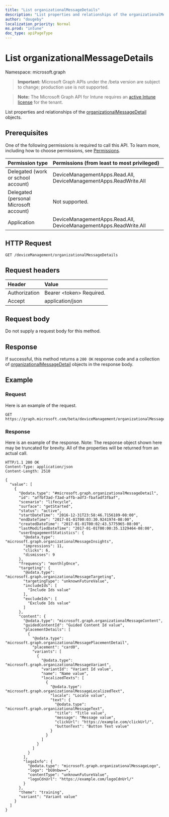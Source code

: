 ```yaml
---
title: "List organizationalMessageDetails"
description: "List properties and relationships of the organizationalMessageDetail objects."
author: "dougeby"
localization_priority: Normal
ms.prod: "intune"
doc_type: apiPageType
---
```


# List organizationalMessageDetails

Namespace: microsoft.graph

> **Important:** Microsoft Graph APIs under the /beta version are subject to change; production use is not supported.

> **Note:** The Microsoft Graph API for Intune requires an [active Intune license](https://go.microsoft.com/fwlink/?linkid=839381) for the tenant.

List properties and relationships of the [organizationalMessageDetail](../resources/intune-partnerintegration-organizationalmessagedetail.md) objects.

## Prerequisites
One of the following permissions is required to call this API. To learn more, including how to choose permissions, see [Permissions](/graph/permissions-reference).

|Permission type|Permissions (from least to most privileged)|
|:---|:---|
|Delegated (work or school account)|DeviceManagementApps.Read.All, DeviceManagementApps.ReadWrite.All|
|Delegated (personal Microsoft account)|Not supported.|
|Application|DeviceManagementApps.Read.All, DeviceManagementApps.ReadWrite.All|

## HTTP Request
<!-- {
  "blockType": "ignored"
}
-->
``` http
GET /deviceManagement/organizationalMessageDetails
```

## Request headers
|Header|Value|
|:---|:---|
|Authorization|Bearer &lt;token&gt; Required.|
|Accept|application/json|

## Request body
Do not supply a request body for this method.

## Response
If successful, this method returns a `200 OK` response code and a collection of [organizationalMessageDetail](../resources/intune-partnerintegration-organizationalmessagedetail.md) objects in the response body.

## Example

### Request
Here is an example of the request.
``` http
GET https://graph.microsoft.com/beta/deviceManagement/organizationalMessageDetails
```

### Response
Here is an example of the response. Note: The response object shown here may be truncated for brevity. All of the properties will be returned from an actual call.
``` http
HTTP/1.1 200 OK
Content-Type: application/json
Content-Length: 2510

{
  "value": [
    {
      "@odata.type": "#microsoft.graph.organizationalMessageDetail",
      "id": "affbf3ad-f3ad-affb-adf3-fbafadf3fbaf",
      "scenario": "lifecycle",
      "surface": "getStarted",
      "status": "active",
      "startDateTime": "2016-12-31T23:58:46.7156189-08:00",
      "endDateTime": "2017-01-01T00:03:30.9241974-08:00",
      "createdDateTime": "2017-01-01T00:02:43.5775965-08:00",
      "lastModifiedDateTime": "2017-01-01T00:00:35.1329464-08:00",
      "userEngagementStatistics": {
        "@odata.type": "microsoft.graph.organizationalMessageInsights",
        "impressions": 11,
        "clicks": 6,
        "dismisses": 9
      },
      "frequency": "monthlyOnce",
      "targeting": {
        "@odata.type": "microsoft.graph.organizationalMessageTargeting",
        "targetingType": "unknownFutureValue",
        "includeIds": [
          "Include Ids value"
        ],
        "excludeIds": [
          "Exclude Ids value"
        ]
      },
      "content": {
        "@odata.type": "microsoft.graph.organizationalMessageContent",
        "guidedContentId": "Guided Content Id value",
        "placementDetails": [
          {
            "@odata.type": "microsoft.graph.organizationalMessagePlacementDetail",
            "placement": "card0",
            "variants": [
              {
                "@odata.type": "microsoft.graph.organizationalMessageVariant",
                "variantId": "Variant Id value",
                "name": "Name value",
                "localizedTexts": [
                  {
                    "@odata.type": "microsoft.graph.organizationalMessageLocalizedText",
                    "locale": "Locale value",
                    "text": {
                      "@odata.type": "microsoft.graph.organizationalMessageText",
                      "title": "Title value",
                      "message": "Message value",
                      "clickUrl": "https://example.com/clickUrl/",
                      "buttonText": "Button Text value"
                    }
                  }
                ]
              }
            ]
          }
        ],
        "logoInfo": {
          "@odata.type": "microsoft.graph.organizationalMessageLogo",
          "logo": "bG9nbw==",
          "contentType": "unknownFutureValue",
          "logoCdnUrl": "https://example.com/logoCdnUrl/"
        }
      },
      "theme": "training",
      "variant": "Variant value"
    }
  ]
}
```






